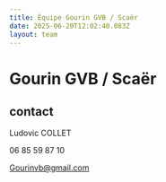 ```yaml
---
title: Équipe Gourin GVB / Scaër
date: 2025-06-20T12:02:40.083Z
layout: team
---
```


# Gourin GVB / Scaër



## contact 

Ludovic COLLET

06 85 59 87 10

Gourinvb@gmail.com

